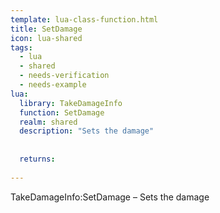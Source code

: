 ```yaml
---
template: lua-class-function.html
title: SetDamage
icon: lua-shared
tags:
  - lua
  - shared
  - needs-verification
  - needs-example
lua:
  library: TakeDamageInfo
  function: SetDamage
  realm: shared
  description: "Sets the damage"
  
  
  returns:
    
---
```


<div class="lua__search__keywords">
TakeDamageInfo:SetDamage &#x2013; Sets the damage
</div>
